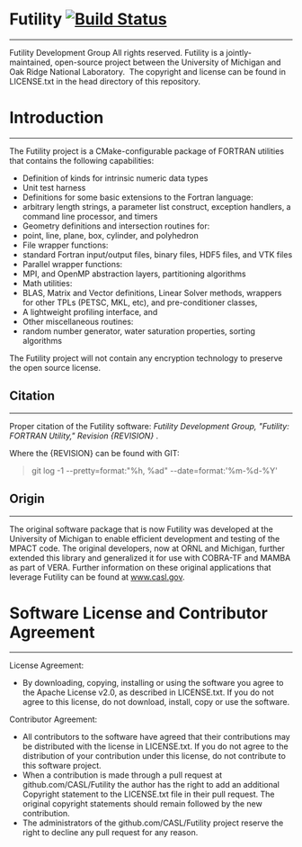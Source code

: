 # Futility  [![Build Status](https://travis-ci.org/CASL/Futility.svg?branch=master)](https://travis-ci.org/CASL/Futility)
---
Futility Development Group
All rights reserved.
 Futility is a jointly-maintained, open-source project between the University of Michigan and Oak Ridge National Laboratory.  The copyright and license  can be found in LICENSE.txt in the head directory of this repository.

# Introduction
---
The Futility project is a CMake-configurable package of FORTRAN utilities that contains the following capabilities:
- Definition of kinds for intrinsic numeric data types
- Unit test harness
- Definitions for some basic extensions to the Fortran language:
 - arbitrary length strings, a parameter list construct, exception handlers,
   a command line processor, and timers
- Geometry definitions and intersection routines for:
 - point, line, plane, box, cylinder, and polyhedron
- File wrapper functions:
 - standard Fortran input/output files, binary files, HDF5 files, and VTK files
- Parallel wrapper functions:
 - MPI, and OpenMP abstraction layers, partitioning algorithms
- Math utilities:
 - BLAS, Matrix and Vector definitions, Linear Solver methods, wrappers for
   other TPLs (PETSC, MKL, etc), and pre-conditioner classes,
- A lightweight profiling interface, and
- Other miscellaneous routines:
 - random number generator, water saturation properties, sorting algorithms

The Futility project will not contain any encryption technology to preserve the
  open source license.

## Citation
---
Proper citation of the Futility software:
  *Futility Development Group, "Futility: FORTRAN Utility," Revision {REVISION}* .

Where the {REVISION} can be found with GIT:
 > git log -1 --pretty=format:"%h, %ad" --date=format:'%m-%d-%Y'

## Origin
---
The original software package that is now Futility was developed at the University of Michigan to enable efficient development and testing of the MPACT code. The original developers, now at ORNL and Michigan, further extended this library and generalized it for use with COBRA-TF and MAMBA as part of VERA. Further information on these original applications that leverage Futility can be found at www.casl.gov.


# Software License and Contributor Agreement
---
License Agreement:
- By downloading, copying, installing or using the software you agree to the
  Apache License v2.0, as described in LICENSE.txt.  If you do not agree to
  this license, do not download, install, copy or use the software.

Contributor Agreement:
- All contributors to the software have agreed that their contributions may be
  distributed with the license in LICENSE.txt. If you do not agree to the
  distribution of your contribution under this license, do not contribute to
  this software project.
- When a contribution is made through a pull request at github.com/CASL/Futility
  the author has the right to add an additional Copyright statement to the
  LICENSE.txt file in their pull request. The original copyright statements
  should remain followed by the new contribution.
- The administrators of the github.com/CASL/Futility project reserve the right
  to decline any pull request for any reason.

